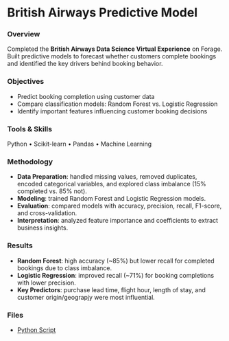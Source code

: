 # British Airways Predictive Model

### Overview  
Completed the **British Airways Data Science Virtual Experience** on Forage.  
Built predictive models to forecast whether customers complete bookings and identified the key drivers behind booking behavior.  

### Objectives  
- Predict booking completion using customer data  
- Compare classification models: Random Forest vs. Logistic Regression  
- Identify important features influencing customer booking decisions  

### Tools & Skills  
Python • Scikit-learn • Pandas • Machine Learning

### Methodology  
- **Data Preparation**: handled missing values, removed duplicates, encoded categorical variables, and explored class imbalance (15% completed vs. 85% not).  
- **Modeling**: trained Random Forest and Logistic Regression models.  
- **Evaluation**: compared models with accuracy, precision, recall, F1-score, and cross-validation.  
- **Interpretation**: analyzed feature importance and coefficients to extract business insights.  

### Results  
- **Random Forest**: high accuracy (~85%) but lower recall for completed bookings due to class imbalance.  
- **Logistic Regression**: improved recall (~71%) for booking completions with lower precision.  
- **Key Predictors**: purchase lead time, flight hour, length of stay, and customer origin/geograpjy were most influential.

### Files  
- [Python Script](BA_predictive_model.py)  
